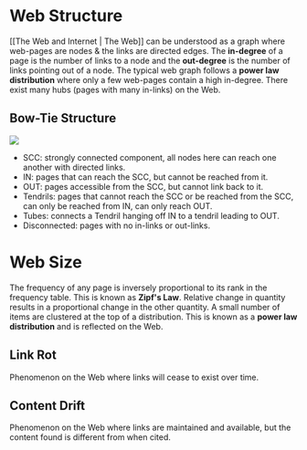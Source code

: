 # Web Structure
[[The Web and Internet | The Web]] can be understood as a graph where web-pages are nodes & the links are directed edges. The **in-degree** of a page is the number of links to a node and the **out-degree** is the number of links pointing out of a node. The typical web graph follows a **power law distribution** where only a few web-pages contain a high in-degree. There exist many hubs (pages with many in-links) on the Web.
## Bow-Tie Structure
![](https://lh7-us.googleusercontent.com/b6P5bR4UUVpNdE-0iCCjScgTYaqhg-zXMIGylxF8HQCpU9jg7nKnkzD0IeN0VEzY4PAhBK8joYRGMpIuMvkB45480d7n0XQ0tTkdtDtVR3Iye-hHtR_JIY28O5ZEX8DqKXkw5o4ACCPovWLGqcYRnwr6=nw)

* SCC: strongly connected component, all nodes here can reach one another with directed links.
* IN: pages that can reach the SCC, but cannot be reached from it.
* OUT: pages accessible from the SCC, but cannot link back to it.
* Tendrils: pages that cannot reach the SCC or be reached from the SCC, can only be reached from IN, can only reach OUT.
* Tubes: connects a Tendril hanging off IN to a tendril leading to OUT.
* Disconnected: pages with no in-links or out-links.
# Web Size
The frequency of any page is inversely proportional to its rank in the frequency table. This is known as **Zipf's Law**. Relative change in quantity results in a proportional change in the other quantity. A small number of items are clustered at the top of a distribution. This is known as a **power law distribution** and is reflected on the Web.
## Link Rot
Phenomenon on the Web where links will cease to exist over time.
## Content Drift
Phenomenon on the Web where links are maintained and available, but the content found is different from when cited.